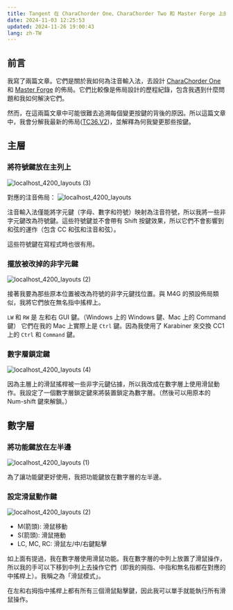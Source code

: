 ```yaml
---
title: Tangent 在 CharaChorder One、CharaChorder Two 和 Master Forge 上的最新佈局
date: 2024-11-03 12:25:53
updated: 2024-11-26 19:00:43
lang: zh-TW
---
```


## 前言

我寫了兩篇文章。它們是關於我如何為注音輸入法，去設計 [CharaChorder One](/@andy23512/ByRaeCBAT) 和 [Master Forge](/@andy23512/SJTGGMQkR) 的佈局。它們比較像是佈局設計的歷程紀錄，包含我遇到什麼問題和我如何解決它們。

然而，在這兩篇文章中可能很難去追溯每個變更按鍵的背後的原因。所以這篇文章中，我會分解我最新的佈局([TC36.V2](/@andy23512/SJTGGMQkR#V2))，並解釋為何我變更那些按鍵。

## 主層

### 將符號鍵放在主列上

![localhost_4200_layouts (3)](https://hackmd.io/_uploads/SJh3sUV-ke.png)

對應的注音佈局：
![localhost_4200_layouts](https://hackmd.io/_uploads/ByF157m7kx.png)

注音輸入法僅能將字元鍵（字母、數字和符號）映射為注音符號，所以我將一些非字元鍵改為符號鍵。這些符號鍵並不會帶有 Shift 按鍵效果，所以它們不會影響到和弦的運作（包含 CC 和弦和注音和弦）。

這些符號鍵在寫程式時也很有用。

### 擺放被改掉的非字元鍵

![localhost_4200_layouts (2)](https://hackmd.io/_uploads/S1HFjUNbyg.png)

接著我要為那些原本位置被改為符號的非字元鍵找位置。與 M4G 的預設佈局類似，我將它們放在無名指中搖桿上。

`LW` 和 `RW` 是 左和右 GUI 鍵。（Windows 上的 Windows 鍵、Mac 上的 Command 鍵） 它們在我的 Mac 上實際上是 `Ctrl` 鍵。因為我使用了 Karabiner 來交換 CC1 上的 `Ctrl` 和 `Command` 鍵。

### 數字層鎖定鍵

![localhost_4200_layouts (4)](https://hackmd.io/_uploads/HkIfT8E-Jg.png)

因為主層上的滑鼠搖桿被一些非字元鍵佔據，所以我改成在數字層上使用滑鼠動作。我設定了一個數字層鎖定鍵來將裝置鎖定為數字層。（然後可以用原本的 Num-shift 鍵來解鎖。）

## 數字層

### 將功能鍵放在左半邊

![localhost_4200_layouts (1)](https://hackmd.io/_uploads/B1xuOQ8bkx.png)

為了讓功能鍵更好使用，我把功能鍵放在數字層的左半邊。

### 設定滑鼠動作鍵

![localhost_4200_layouts (2)](https://hackmd.io/_uploads/rJw_uXI-yg.png)

- M(箭頭): 滑鼠移動
- S(箭頭): 滑鼠捲動
- LC, MC, RC: 滑鼠左/中/右鍵點擊

如上面有提過，我在數字層使用滑鼠功能。我在數字層的中列上放置了滑鼠操作，所以我的手可以下移到中列上去操作它們（即我的拇指、中指和無名指都在對應的中搖桿上）。我稱之為「滑鼠模式」。

在左和右拇指中搖桿上都有所有三個滑鼠點擊鍵，因此我可以單手就能執行所有滑鼠操作。
